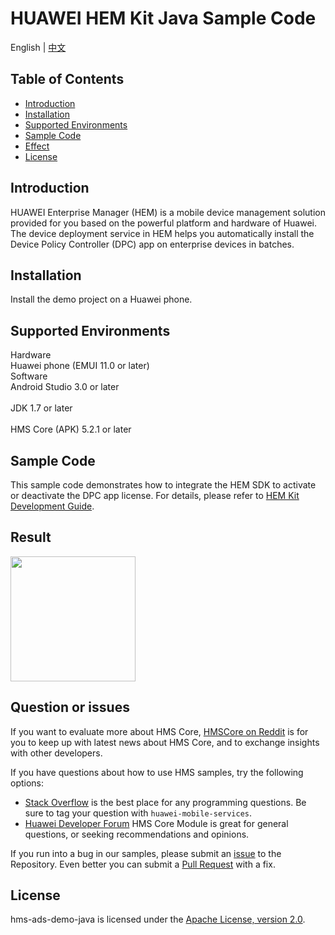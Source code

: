 # HUAWEI HEM Kit Java Sample Code
English | [中文](https://github.com/HMS-Core/huawei-HEM-demo/blob/master/README_ZH.md)
## Table of Contents

 * [Introduction](#introduction)
 * [Installation](#installation)
 * [Supported Environments](#supported-environments)
 * [Sample Code](#sample-code)
 * [Effect](#effect)
 * [License](#license)
 
 
## Introduction
HUAWEI Enterprise Manager (HEM) is a mobile device management solution provided for you based on the powerful platform and hardware of Huawei. The device deployment service in HEM helps you automatically install the Device Policy Controller (DPC) app on enterprise devices in batches.

## Installation
Install the demo project on a Huawei phone.

## Supported Environments
Hardware
<br>Huawei phone (EMUI 11.0 or later)</br>
Software
<br>Android Studio 3.0 or later</br>
<br>JDK 1.7 or later</br>
<br>HMS Core (APK) 5.2.1 or later</br>

## Sample Code
This sample code demonstrates how to integrate the HEM SDK to activate or deactivate the DPC app license. For details, please refer to [HEM Kit Development Guide](https://developer.huawei.com/consumer/en/doc/development/HMSCore-Guides/introduction-0000001058328675).

## Result
<img src="https://github.com/HMS-Core/hms-ads-demo-java/blob/master/result/Banner.gif" width=200>

## Question or issues
If you want to evaluate more about HMS Core,
[HMSCore on Reddit](https://www.reddit.com/r/HuaweiDevelopers/) is for you to keep up with latest news about HMS Core, and to exchange insights with other developers.

If you have questions about how to use HMS samples, try the following options:
- [Stack Overflow](https://stackoverflow.com/questions/tagged/huawei-mobile-services) is the best place for any programming questions. Be sure to tag your question with 
`huawei-mobile-services`.
- [Huawei Developer Forum](https://forums.developer.huawei.com/forumPortal/en/home?fid=0101187876626530001) HMS Core Module is great for general questions, or seeking recommendations and opinions.

If you run into a bug in our samples, please submit an [issue](https://github.com/HMS-Core/hms-ads-demo-java/issues) to the Repository. Even better you can submit a [Pull Request](https://github.com/HMS-Core/hms-ads-demo-java/pulls) with a fix.

##  License
hms-ads-demo-java is licensed under the [Apache License, version 2.0](http://www.apache.org/licenses/LICENSE-2.0).
